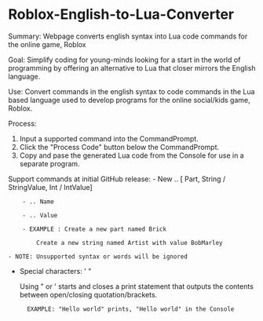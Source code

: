 # Roblox-English-to-Lua-Converter
Summary: Webpage converts english syntax into Lua code commands for the online game, Roblox

Goal: Simplify coding for young-minds looking for a start in the world of programming by offering an alternative to Lua that closer mirrors the English language.

Use: Convert commands in the english syntax to code commands in the Lua based language used to develop programs for the online social/kids game, Roblox.

Process:
1. Input a supported command into the CommandPrompt.
2. Click the "Process Code" button below the CommandPrompt.
3. Copy and pase the generated Lua code from the Console for use in a separate program.

Support commands at initial GitHub release:
	- New .. [ Part, String / StringValue, Int / IntValue]
	
		- .. Name
		
		- .. Value
		
		- EXAMPLE : Create a new part named Brick
		
			Create a new string named Artist with value BobMarley
			
	- NOTE: Unsupported syntax or words will be ignored
	
  - Special characters: ' "
  
      Using " or ' starts and closes a print statement that outputs the contents between open/closing quotation/brackets.
      
          EXAMPLE: "Hello world" prints, "Hello world" in the Console
